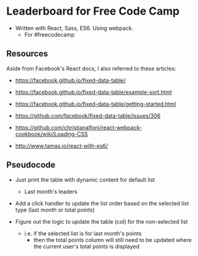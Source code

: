 # Leaderboard for Free Code Camp

* Written with React, Sass, ES6. Using webpack.
  * For #freecodecamp

## Resources

Aside from Facebook's React docs, I also referred to these articles:

* https://facebook.github.io/fixed-data-table/
* https://facebook.github.io/fixed-data-table/example-sort.html
* https://facebook.github.io/fixed-data-table/getting-started.html

* https://github.com/facebook/fixed-data-table/issues/306
* https://github.com/christianalfoni/react-webpack-cookbook/wiki/Loading-CSS
* http://www.tamas.io/react-with-es6/

## Pseudocode

* Just print the table with dynamic content for default list
  * Last month's leaders

* Add a click handler to update the list order based on the selected list type (last month or total points)

* Figure out the logic to update the table (col) for the non-selected list
  * i.e. if the selected list is for last month's points
    * then the total points column will still need to be updated where the current user's total points is displayed